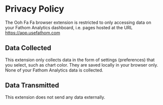 # Privacy Policy

The Ooh Fa Fa browser extension is restricted to only accessing data on your Fathom Analytics dashboard, i.e. pages hosted at the URL https://app.usefathom.com

## Data Collected

This extension only collects data in the form of settings (preferences) that you select, such as chart color. They are saved locally in your browser only. None of your Fathom Analytics data is collected.

## Data Transmitted

This extension does not send any data externally.

